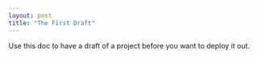 ```yaml
---
layout: post
title: "The First Draft"
---
```


Use this doc to have a draft of a project before you want to deploy it out.

